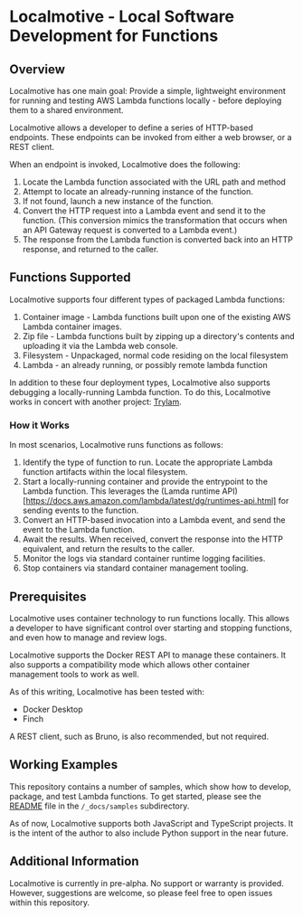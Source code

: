 # Localmotive - Local Software Development for Functions

## Overview

Localmotive has one main goal: Provide a simple, lightweight environment for running
and testing AWS Lambda functions locally - before deploying them to a shared environment.

Localmotive allows a developer to define a series of HTTP-based endpoints. These endpoints
can be invoked from either a web browser, or a REST client.

When an endpoint is invoked, Localmotive does the following:
1. Locate the Lambda function associated with the URL path and method
2. Attempt to locate an already-running instance of the function.
3. If not found, launch a new instance of the function.
4. Convert the HTTP request into a Lambda event and send it to the function.
   (This conversion mimics the transformation that occurs when an API Gateway request
   is converted to a Lambda event.)
5. The response from the Lambda function is converted back into an HTTP response, and
   returned to the caller.


## Functions Supported

Localmotive supports four different types of packaged Lambda functions:
1. Container image - Lambda functions built upon one of the existing AWS Lambda container images.
2. Zip file - Lambda functions built by zipping up a directory's contents and uploading it via
   the Lambda web console.
3. Filesystem - Unpackaged, normal code residing on the local filesystem
4. Lambda - an already running, or possibly remote lambda function

In addition to these four deployment types, Localmotive also supports debugging a locally-running
Lambda function. To do this, Localmotive works in concert with another project:
[Trylam](https://github.com/tim1e9/trylam).

### How it Works

In most scenarios, Localmotive runs functions as follows:
1. Identify the type of function to run. Locate the appropriate Lambda function
   artifacts within the local filesystem.
2. Start a locally-running container and provide the entrypoint to the Lambda
   function. This leverages the 
   (Lamda runtime API)[https://docs.aws.amazon.com/lambda/latest/dg/runtimes-api.html]
   for sending events to the function.
3. Convert an HTTP-based invocation into a Lambda event, and send the event to the
   Lambda function.
4. Await the results. When received, convert the response into the HTTP equivalent,
   and return the results to the caller.
5. Monitor the logs via standard container runtime logging facilities.
6. Stop containers via standard container management tooling.


## Prerequisites

Localmotive uses container technology to run functions locally. This allows a developer to have
significant control over starting and stopping functions, and even how to manage and review
logs.

Localmotive supports the Docker REST API to manage these containers. It also supports a
compatibility mode which allows other container management tools to work as well.

As of this writing, Localmotive has been tested with:
- Docker Desktop
- Finch

A REST client, such as Bruno, is also recommended, but not required. 


## Working Examples

This repository contains a number of samples, which show how to develop, package, and test
Lambda functions. To get started, please see the
[README](https://github.com/tim1e9/localmotive/tree/main/_docs/samples)
file in the `/_docs/samples` subdirectory.

As of now, Localmotive supports both JavaScript and TypeScript projects. It is the
intent of the author to also include Python support in the near future.

## Additional Information
Localmotive is currently in pre-alpha. No support or warranty is provided. However, suggestions
are welcome, so please feel free to open issues within this repository.
